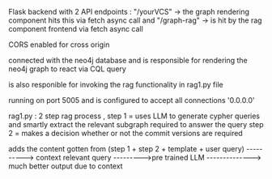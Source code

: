 Flask backend with 2 API endpoints :
"/yourVCS" -> the graph rendering component hits this via fetch async call and 
"/graph-rag" -> is hit by the rag component frontend via fetch async call


CORS enabled for cross origin 

connected with the neo4j database and is responsible for rendering the neo4j graph to react via CQL query

is also responible for invoking the rag functionality in rag1.py file

running on port 5005 and is configured to accept all connections '0.0.0.0' 



rag1.py :
2 step rag process , 
step 1 = uses LLM to generate cypher queries and smartly extract the relevant subgraph required to answer the query
step 2 = makes a decision whether or not the commit versions are required

adds the content gotten from (step 1 + step 2 + template + user query) ----------> context relevant query --------->pre trained LLM --------------> much better output due to context 

